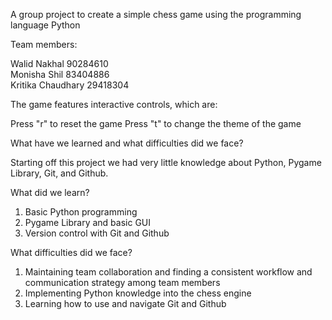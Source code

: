 A group project to create a simple chess game using the programming language Python

Team members:

Walid Nakhal 90284610 <br>
Monisha Shil 83404886 <br>
Kritika Chaudhary 29418304

The game features interactive controls, which are:

Press "r" to reset the game
Press "t" to change the theme of the game


What have we learned and what difficulties did we face?

Starting off this project we had very little knowledge about Python, Pygame Library, Git, and Github.

What did we learn?

1. Basic Python programming
2. Pygame Library and basic GUI
3. Version control with Git and Github

What difficulties did we face?

1. Maintaining team collaboration and finding a consistent workflow and communication strategy among team members
2. Implementing Python knowledge into the chess engine
3. Learning how to use and navigate Git and Github
